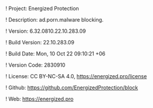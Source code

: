 ! Project: Energized Protection

! Description: ad.porn.malware blocking.

! Version: 6.32.0810.22.10.283.09

! Build Version: 22.10.283.09

! Build Date: Mon, 10 Oct 22 09:10:21 +06

! Version Code: 2830910

! License: CC BY-NC-SA 4.0, https://energized.pro/license

! Github: https://github.com/EnergizedProtection/block

! Web: https://energized.pro
